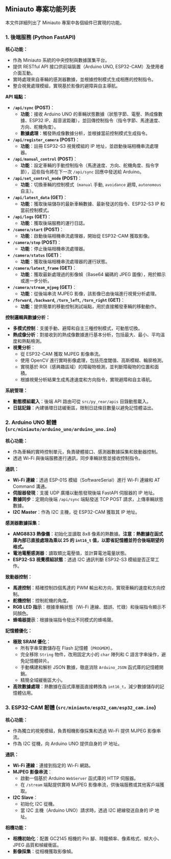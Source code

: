 ## Miniauto 專案功能列表

本文件詳細列出了 Miniauto 專案中各個組件已實現的功能。

### 1. 後端服務 (Python FastAPI)

**核心功能：**
*   作為 Miniauto 系統的中央控制與數據匯集平台。
*   提供 RESTful API 接口供前端裝置（Arduino UNO, ESP32-CAM）及使用者介面互動。
*   實時處理來自車輛的感測器數據，並根據控制模式生成相應的控制指令。
*   整合視覺處理模組，實現基於影像的避障與自主導航。

**API 端點：**
*   **`/api/sync` (POST)**：
    *   **功能**：接收 Arduino UNO 的車輛狀態數據（狀態字節、電壓、熱成像數據、ESP32 IP、超音波距離），並回傳控制指令（指令字節、馬達速度、方向、舵機角度）。
    *   **數據處理**：觸發熱成像數據分析，並根據當前控制模式生成指令。
*   **`/api/register_camera` (POST)**：
    *   **功能**：註冊 ESP32-S3 視覺模組的 IP 地址，並啟動後端相機串流處理器。
*   **`/api/manual_control` (POST)**：
    *   **功能**：設定車輛的手動控制指令（馬達速度、方向、舵機角度、指令字節），這些指令將在下一次 `/api/sync` 回應中發送給 Arduino。
*   **`/api/set_control_mode` (POST)**：
    *   **功能**：切換車輛的控制模式（`manual` 手動, `avoidance` 避障, `autonomous` 自主）。
*   **`/api/latest_data` (GET)**：
    *   **功能**：獲取後端儲存的最新車輛數據、最新發送的指令、ESP32-S3 IP 和當前控制模式。
*   **`/api/logs` (GET)**：
    *   **功能**：獲取後端服務的運行日誌。
*   **`/camera/start` (POST)**：
    *   **功能**：啟動後端相機串流處理器，開始從 ESP32-CAM 獲取影像。
*   **`/camera/stop` (POST)**：
    *   **功能**：停止後端相機串流處理器。
*   **`/camera/status` (GET)**：
    *   **功能**：獲取後端相機串流處理器的運行狀態。
*   **`/camera/latest_frame` (GET)**：
    *   **功能**：獲取最新處理過的影像幀（Base64 編碼的 JPEG 圖像），用於顯示或進一步分析。
*   **`/camera/stream_mjpeg` (GET)**：
    *   **功能**：從後端串流 MJPEG 影像，該影像已由後端進行視覺分析處理。
*   **`/forward`, `/backward`, `/turn_left`, `/turn_right` (GET)**：
    *   **功能**：提供簡單的移動控制測試端點，用於直接觸發車輛的移動動作。

**控制邏輯與數據分析：**
*   **多模式控制**：支援手動、避障和自主三種控制模式，可動態切換。
*   **熱成像分析**：對接收到的熱成像數據進行基本分析，包括最大、最小、平均溫度和熱點檢測。
*   **視覺分析**：
    *   從 ESP32-CAM 獲取 MJPEG 影像串流。
    *   使用 OpenCV 進行實時影像處理，包括亮度閾值、高斯模糊、輪廓檢測。
    *   實現基於 ROI（感興趣區域）的障礙物檢測，並判斷障礙物的位置和面積。
    *   根據視覺分析結果生成馬達速度和方向指令，實現避障和自主導航。

**系統管理：**
*   **動態模組載入**：後端 API 路由可從 `src/py_rear/apis` 目錄動態載入。
*   **日誌記錄**：內建循環日誌緩衝區，限制日誌條目數量以避免記憶體溢出。

### 2. Arduino UNO 韌體 (`src/miniauto/arduino_uno/arduino_uno.ino`)

**核心功能：**
*   作為車輛的實時控制單元，負責硬體接口、感測器數據採集和致動器控制。
*   透過 Wi-Fi 與後端服務進行通訊，同步車輛狀態並接收控制指令。

**通訊：**
*   **Wi-Fi 連線**：透過 ESP-01S 模組（SoftwareSerial）進行 Wi-Fi 連線和 AT Command 溝通。
*   **伺服器發現**：支援 UDP 廣播以動態發現後端 FastAPI 伺服器的 IP 地址。
*   **數據同步**：定期向後端 `/api/sync` 端點發送 TCP POST 請求，上傳車輛狀態數據。
*   **I2C Master**：作為 I2C 主機，從 ESP32-CAM 獲取其 IP 地址。

**感測器數據採集：**
*   **AMG8833 熱像儀**：初始化並讀取 8x8 像素的熱數據。**注意：熱數據在函式庫內部已直接處理為乘以 25 的 `int16_t` 值，以節省記憶體並符合後端期望的格式。**
*   **電池電壓感測器**：讀取類比電壓值，並計算電池電量狀態。
*   **ESP32-S3 視覺模組狀態**：透過 I2C 通訊判斷 ESP32-S3 模組是否正常工作。

**致動器控制：**
*   **馬達控制**：精確控制四個馬達的 PWM 輸出和方向，實現車輛的速度和方向控制。
*   **舵機控制**：控制舵機的角度。
*   **RGB LED 指示**：根據車輛狀態（Wi-Fi 連線、錯誤、忙碌）和後端指令顯示不同顏色。
*   **蜂鳴器提示**：根據後端指令發出不同模式的蜂鳴聲。

**記憶體優化：**
*   **極致 SRAM 優化**：
    *   所有字串常數儲存在 Flash 記憶體（`PROGMEM`）。
    *   完全移除 `String` 物件，改用固定大小的 `char` 陣列和 C 語言字串操作，避免記憶體碎片。
    *   手動構建和解析 JSON 數據，徹底消除 `Arduino_JSON` 函式庫的記憶體開銷。
    *   精簡全域緩衝區大小。
*   **高效數據處理**：熱數據在函式庫層面直接轉換為 `int16_t`，減少數據儲存的記憶體佔用。

### 3. ESP32-CAM 韌體 (`src/miniauto/esp32_cam/esp32_cam.ino`)

**核心功能：**
*   作為獨立的視覺模組，負責相機影像採集和透過 Wi-Fi 提供 MJPEG 影像串流。
*   作為 I2C 從機，向 Arduino UNO 提供自身的 IP 地址。

**通訊：**
*   **Wi-Fi 連線**：連接到指定的 Wi-Fi 網路。
*   **MJPEG 影像串流**：
    *   啟動一個基於 Arduino `WebServer` 函式庫的 HTTP 伺服器。
    *   在 `/stream` 端點提供實時 MJPEG 影像串流，供後端服務或其他客戶端獲取。
*   **I2C Slave**：
    *   初始化 I2C 從機。
    *   當 I2C 主機（Arduino UNO）請求時，透過 I2C 總線發送自身的 IP 地址。

**相機功能：**
*   **相機初始化**：配置 GC2145 相機的 Pin 腳、時鐘頻率、像素格式、幀大小、JPEG 品質和幀緩衝區。
*   **影像採集**：從相機獲取影像幀。

